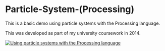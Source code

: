 # Particle-System-(Processing)
This is a basic demo using particle systems with the Processing language.

This was developed as part of my university coursework in 2014.


[![Using particle systems with the Processing language](https://img.youtube.com/vi/yjzbsXNDSQY/0.jpg)](https://www.youtube.com/watch?v=yjzbsXNDSQY "Using particle systems with the Processing language")
